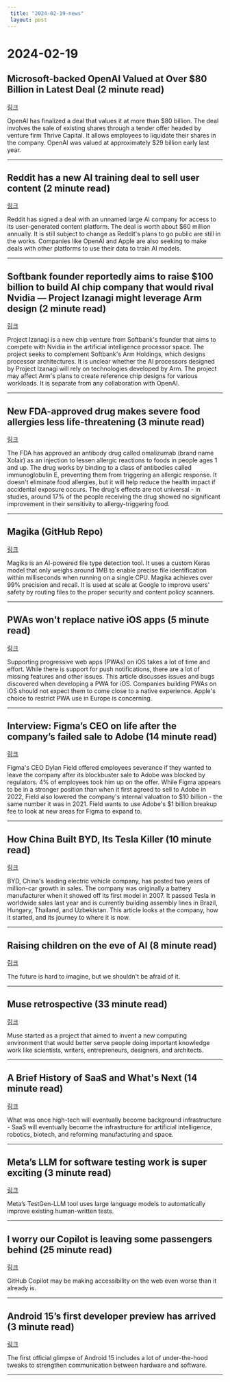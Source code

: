 ```yaml
---
 title: "2024-02-19-news"
 layout: post
---
```

<h1>2024-02-19</h1><h2>Microsoft-backed OpenAI Valued at Over $80 Billion in Latest Deal (2 minute read)</h2><p><a href="https://www.pymnts.com/cpi_posts/microsoft-backed-openai-valued-at-over-80-billion-in-latest-deal/?utm_source=tldrnewsletter">링크</a>  </p><p>OpenAI has finalized a deal that values it at more than $80 billion. The deal involves the sale of existing shares through a tender offer headed by venture firm Thrive Capital. It allows employees to liquidate their shares in the company. OpenAI was valued at approximately $29 billion early last year. </p><hr /><h2>Reddit has a new AI training deal to sell user content (2 minute read)</h2><p><a href="https://www.theverge.com/2024/2/17/24075670/reddit-ai-training-license-deal-user-content?utm_source=tldrnewsletter">링크</a>  </p><p>Reddit has signed a deal with an unnamed large AI company for access to its user-generated content platform. The deal is worth about $60 million annually. It is still subject to change as Reddit's plans to go public are still in the works. Companies like OpenAI and Apple are also seeking to make deals with other platforms to use their data to train AI models. </p><hr /><h2>Softbank founder reportedly aims to raise $100 billion to build AI chip company that would rival Nvidia — Project Izanagi might leverage Arm design (2 minute read)</h2><p><a href="https://www.tomshardware.com/tech-industry/artificial-intelligence/softbank-founder-reportedly-aims-to-raise-dollar100-billion-to-build-ai-chip-company-that-would-rival-nvidia?utm_source=tldrnewsletter">링크</a>  </p><p>Project Izanagi is a new chip venture from Softbank's founder that aims to compete with Nvidia in the artificial intelligence processor space. The project seeks to complement Softbank's Arm Holdings, which designs processor architectures. It is unclear whether the AI processors designed by Project Izanagi will rely on technologies developed by Arm. The project may affect Arm's plans to create reference chip designs for various workloads. It is separate from any collaboration with OpenAI. </p><hr /><h2>New FDA-approved drug makes severe food allergies less life-threatening (3 minute read)</h2><p><a href="https://arstechnica.com/science/2024/02/fda-approves-first-drug-to-lessen-food-allergies-before-accidental-eating/?utm_source=tldrnewsletter">링크</a>  </p><p>The FDA has approved an antibody drug called omalizumab (brand name Xolair) as an injection to lessen allergic reactions to foods in people ages 1 and up. The drug works by binding to a class of antibodies called immunoglobulin E, preventing them from triggering an allergic response. It doesn't eliminate food allergies, but it will help reduce the health impact if accidental exposure occurs. The drug's effects are not universal - in studies, around 17% of the people receiving the drug showed no significant improvement in their sensitivity to allergy-triggering food. </p><hr /><h2>Magika (GitHub Repo)</h2><p><a href="https://github.com/google/magika?utm_source=tldrnewsletter">링크</a>  </p><p>Magika is an AI-powered file type detection tool. It uses a custom Keras model that only weighs around 1MB to enable precise file identification within milliseconds when running on a single CPU. Magika achieves over 99% precision and recall. It is used at scale at Google to improve users' safety by routing files to the proper security and content policy scanners. </p><hr /><h2>PWAs won't replace native iOS apps (5 minute read)</h2><p><a href="https://app.campsite.co/campsite/p/notes/rengvq2txami?utm_source=tldrnewsletter">링크</a>  </p><p>Supporting progressive web apps (PWAs) on iOS takes a lot of time and effort. While there is support for push notifications, there are a lot of missing features and other issues. This article discusses issues and bugs discovered when developing a PWA for iOS. Companies building PWAs on iOS should not expect them to come close to a native experience. Apple's choice to restrict PWA use in Europe is concerning. </p><hr /><h2>Interview: Figma’s CEO on life after the company’s failed sale to Adobe (14 minute read)</h2><p><a href="https://www.theverge.com/2024/2/16/24075126/figma-ceo-dylan-field-interview-after-adobe?utm_source=tldrnewsletter">링크</a>  </p><p>Figma's CEO Dylan Field offered employees severance if they wanted to leave the company after its blockbuster sale to Adobe was blocked by regulators. 4% of employees took him up on the offer. While Figma appears to be in a stronger position than when it first agreed to sell to Adobe in 2022, Field also lowered the company's internal valuation to $10 billion - the same number it was in 2021. Field wants to use Adobe's $1 billion breakup fee to look at new areas for Figma to expand to. </p><hr /><h2>How China Built BYD, Its Tesla Killer (10 minute read)</h2><p><a href="https://www.nytimes.com/2024/02/12/business/byd-china-electric-vehicle.html?unlocked_article_code=1.Wk0.wsvL.PMBLnnGc1sDM&amp;smid=url-share&amp;utm_source=tldrnewsletter">링크</a>  </p><p>BYD, China's leading electric vehicle company, has posted two years of million-car growth in sales. The company was originally a battery manufacturer when it showed off its first model in 2007. It passed Tesla in worldwide sales last year and is currently building assembly lines in Brazil, Hungary, Thailand, and Uzbekistan. This article looks at the company, how it started, and its journey to where it is now. </p><hr /><h2>Raising children on the eve of AI (8 minute read)</h2><p><a href="https://juliawise.net/raising-children-on-the-eve-of-ai/?utm_source=tldrnewsletter">링크</a>  </p><p>The future is hard to imagine, but we shouldn't be afraid of it. </p><hr /><h2>Muse retrospective (33 minute read)</h2><p><a href="https://adamwiggins.com/muse-retrospective/?utm_source=tldrnewsletter">링크</a>  </p><p>Muse started as a project that aimed to invent a new computing environment that would better serve people doing important knowledge work like scientists, writers, entrepreneurs, designers, and architects. </p><hr /><h2>A Brief History of SaaS and What's Next (14 minute read)</h2><p><a href="https://andercot.substack.com/p/a-brief-history-of-saas-and-whats?utm_source=tldrnewsletter">링크</a>  </p><p>What was once high-tech will eventually become background infrastructure - SaaS will eventually become the infrastructure for artificial intelligence, robotics, biotech, and reforming manufacturing and space. </p><hr /><h2>Meta’s LLM for software testing work is super exciting (3 minute read)</h2><p><a href="https://twitter.com/nathanbenaich/status/1758036247115608317?utm_source=tldrnewsletter">링크</a>  </p><p>Meta’s TestGen-LLM tool uses large language models to automatically improve existing human-written tests. </p><hr /><h2>I worry our Copilot is leaving some passengers behind (25 minute read)</h2><p><a href="https://joshcollinsworth.com/blog/copilot?utm_source=tldrnewsletter">링크</a>  </p><p>GitHub Copilot may be making accessibility on the web even worse than it already is. </p><hr /><h2>Android 15’s first developer preview has arrived (3 minute read)</h2><p><a href="https://www.theverge.com/2024/2/16/24074987/android-15-developer-preview-vanilla-ice-cream?utm_source=tldrnewsletter">링크</a>  </p><p>The first official glimpse of Android 15 includes a lot of under-the-hood tweaks to strengthen communication between hardware and software. </p><hr />